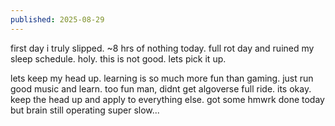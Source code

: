 ```yaml
---
published: 2025-08-29
---
```


first day i truly slipped. ~8 hrs of nothing today. full rot day and ruined my sleep schedule. holy. this is not good. lets pick it up.

lets keep my head up. learning is so much more fun than gaming. just run good music and learn. too fun man, didnt get algoverse full ride. its okay. keep the head up and apply to everything else. got some hmwrk done today but brain still operating super slow...